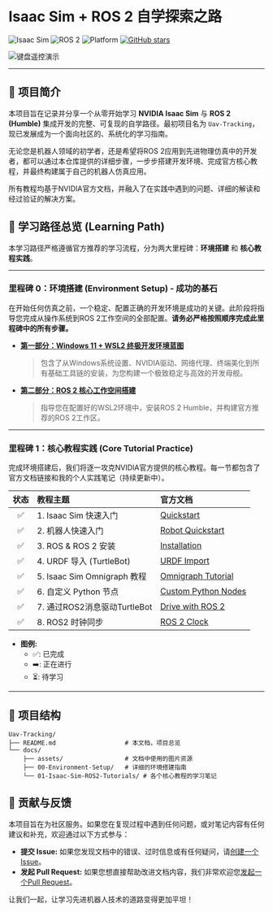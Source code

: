 # Isaac Sim + ROS 2 自学探索之路

![Isaac Sim](https://img.shields.io/badge/Isaac%20Sim-4.5.0-brightgreen.svg)
![ROS 2](https://img.shields.io/badge/ROS%202-Humble-blue.svg)
![Platform](https://img.shields.io/badge/Platform-Windows%2011%20%7C%20WSL2-lightgrey.svg)
[![GitHub stars](https://img.shields.io/github/stars/YourGitHubUsername/Uav-Tracking.svg?style=social)](https://github.com/YourGitHubUsername/Uav-Tracking/stargazers)

![键盘遥控演示](./assets/ros2-teleop-keyboard-demo.gif)

---

## 📖 项目简介

本项目旨在记录并分享一个从零开始学习 **NVIDIA Isaac Sim** 与 **ROS 2 (Humble)** 集成开发的完整、可复现的自学路径。最初项目名为 `Uav-Tracking`，现已发展成为一个面向社区的、系统化的学习指南。

无论您是机器人领域的初学者，还是希望将ROS 2应用到先进物理仿真中的开发者，都可以通过本仓库提供的详细步骤，一步步搭建开发环境、完成官方核心教程，并最终构建属于自己的机器人仿真应用。

所有教程均基于NVIDIA官方文档，并融入了在实践中遇到的问题、详细的解读和经过验证的解决方案。

## 🚀 学习路径总览 (Learning Path)

本学习路径严格遵循官方推荐的学习流程，分为两大里程碑：**环境搭建** 和 **核心教程实践**。

---

### **里程碑 0：环境搭建 (Environment Setup) - 成功的基石**

在开始任何仿真之前，一个稳定、配置正确的开发环境是成功的关键。此阶段将指导您完成从操作系统到ROS 2工作空间的全部配置。**请务必严格按照顺序完成此里程碑中的所有步骤。**

*   **[第一部分：Windows 11 + WSL2 终极开发环境蓝图](./docs/wsl2系统开荒蓝图.md)**
    > 包含了从Windows系统设置、NVIDIA驱动、网络代理、终端美化到所有基础工具链的安装，为您构建一个极致稳定与高效的开发母舰。

*   **[第二部分：ROS 2 核心工作空间搭建](./docs/ROS-2开荒（wsl2系统）.md)**
    > 指导您在配置好的WSL2环境中，安装ROS 2 Humble，并构建官方推荐的ROS 2工作区。

---

### **里程碑 1：核心教程实践 (Core Tutorial Practice)**

完成环境搭建后，我们将逐一攻克NVIDIA官方提供的核心教程。每一节都包含了官方文档链接和我的个人实践笔记（持续更新中）。

| 状态 | 教程主题 | 官方文档 | 
|:---:|:---|:---|
| ✅ | 1. Isaac Sim 快速入门 | [Quickstart](https://docs.isaacsim.omniverse.nvidia.com/4.5.0/introduction/quickstart_isaacsim.html) 
| ✅ | 2. 机器人快速入门 | [Robot Quickstart](https://docs.isaacsim.omniverse.nvidia.com/4.5.0/introduction/quickstart_isaacsim_robot.html)
| ✅ | 3. ROS & ROS 2 安装 | [Installation](https://docs.isaacsim.omniverse.nvidia.com/4.5.0/installation/install_ros.html) 
| ✅ | 4. URDF 导入 (TurtleBot) | [URDF Import](https://docs.isaacsim.omniverse.nvidia.com/4.5.0/ros2_tutorials/tutorial_ros2_turtlebot.html)
| ✅ | 5. Isaac Sim Omnigraph 教程 | [Omnigraph Tutorial](https://docs.isaacsim.omniverse.nvidia.com/4.5.0/omnigraph/omnigraph_tutorial.html) 
| ✅ | 6. 自定义 Python 节点 | [Custom Python Nodes](https://docs.isaacsim.omniverse.nvidia.com/4.5.0/omnigraph/custom-nodes.html) 
| ✅ | 7. 通过ROS2消息驱动TurtleBot | [Drive with ROS 2](https://docs.isaacsim.omniverse.nvidia.com/4.5.0/ros2_tutorials/tutorial_ros2_drive_turtlebot.html) 
| ✅ | 8. ROS2 时钟同步 | [ROS 2 Clock](https://docs.isaacsim.omniverse.nvidia.com/4.5.0/ros2_tutorials/tutorial_ros2_clock.html) 


* **图例:**
    * ✅: 已完成
    * ➡️: 正在进行
    * ⏳: 待学习

---

## 📂 项目结构

```
Uav-Tracking/
├── README.md                   # 本文档，项目总览
└── docs/
    ├── assets/                 # 文档中使用的图片资源
    ├── 00-Environment-Setup/   # 详细的环境搭建指南
    └── 01-Isaac-Sim-ROS2-Tutorials/ # 各个核心教程的学习笔记
```

## 🤝 贡献与反馈

本项目旨在为社区服务。如果您在复现过程中遇到任何问题，或对笔记内容有任何建议和补充，欢迎通过以下方式参与：

*   **提交 Issue:** 如果您发现文档中的错误、过时信息或有任何疑问，请[创建一个Issue](https://github.com/YourGitHubUsername/Uav-Tracking/issues)。
*   **发起 Pull Request:** 如果您想直接帮助改进文档内容，我们非常欢迎您[发起一个Pull Request](https://github.com/YourGitHubUsername/Uav-Tracking/pulls)。

让我们一起，让学习先进机器人技术的道路变得更加平坦！